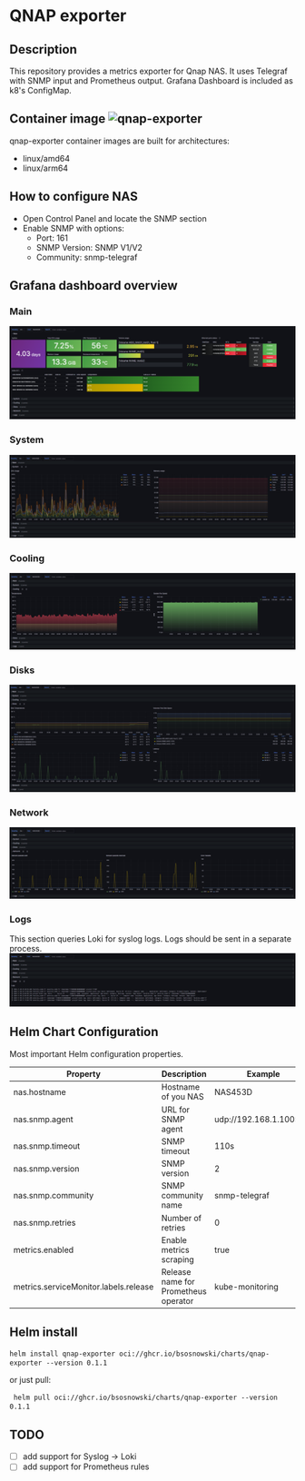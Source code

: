 # QNAP exporter

## Description
This repository provides a metrics exporter for Qnap NAS. It uses Telegraf with SNMP input and Prometheus output. Grafana Dashboard is included as k8's ConfigMap.

## Container image ![qnap-exporter](https://github.com/bsosnowski/qnap-exporter/actions/workflows/build.yml/badge.svg)
qnap-exporter container images are built for architectures:
- linux/amd64
- linux/arm64 

## How to configure NAS

* Open Control Panel and locate the SNMP section
* Enable SNMP with options:
    * Port: 161
    * SNMP Version: SNMP V1/V2
    * Community: snmp-telegraf

## Grafana dashboard overview

### Main
![Main](./pics/Main.png)
### System
![Main](./pics/System.png)
### Cooling
![Main](./pics/Cooling.png)
### Disks
![Main](./pics/Disks.png)
### Network
![Main](./pics/Network.png)
### Logs
This section queries Loki for syslog logs. Logs should be sent in a separate process.
![Main](./pics/Logs.png)

## Helm Chart Configuration
Most important Helm configuration properties.

| Property                              | Description                          | Example                  |
| --------------------------------------| ------------------------------------ | ------------------------ |
| nas.hostname                          | Hostname of you NAS                  | NAS453D                  |
| nas.snmp.agent                        | URL for SNMP agent                   | udp://192.168.1.100:161  |
| nas.snmp.timeout                      | SNMP timeout                         | 110s                     |
| nas.snmp.version                      | SNMP version                         | 2                        |
| nas.snmp.community                    | SNMP community name                  | snmp-telegraf            |
| nas.snmp.retries                      | Number of retries                    | 0                        |
| metrics.enabled                       | Enable metrics scraping              | true                     |
| metrics.serviceMonitor.labels.release | Release name for Prometheus operator | kube-monitoring          |

## Helm install
```shell
helm install qnap-exporter oci://ghcr.io/bsosnowski/charts/qnap-exporter --version 0.1.1
```
or just pull:
```shell
 helm pull oci://ghcr.io/bsosnowski/charts/qnap-exporter --version 0.1.1
```

## TODO
- [ ] add support for Syslog -> Loki
- [ ] add support for Prometheus rules